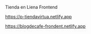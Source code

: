 Tienda en Liena Frontend

https://p-tiendavirtua.netlify.app

https://blogdecafe-frondent.netlify.app

